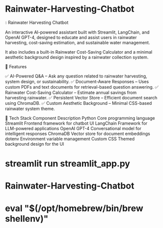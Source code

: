 # Rainwater-Harvesting-Chatbot
💧 Rainwater Harvesting Chatbot

An interactive AI-powered assistant built with Streamlit, LangChain, and OpenAI GPT-4, designed to educate and assist users in rainwater harvesting, cost-saving estimation, and sustainable water management.

It also includes a built-in Rainwater Cost-Saving Calculator and a minimal aesthetic background design inspired by a rainwater collection system.

🌿 Features

✅ AI-Powered Q&A – Ask any question related to rainwater harvesting, system design, or sustainability.
✅ Document-Aware Responses – Uses custom PDFs and text documents for retrieval-based question answering.
✅ Rainwater Cost-Saving Calculator – Estimate annual savings from harvesting rainwater.
✅ Persistent Vector Store – Efficient document search using ChromaDB.
✅ Custom Aesthetic Background – Minimal CSS-based rainwater system theme.

🧩 Tech Stack
Component	Description
Python	Core programming language
Streamlit	Frontend framework for chatbot UI
LangChain	Framework for LLM-powered applications
OpenAI GPT-4	Conversational model for intelligent responses
ChromaDB	Vector store for document embeddings
dotenv	Environment variable management
Custom CSS	Themed background design for the UI

# streamlit run streamlit_app.py 
# Rainwater-Harvesting-Chatbot
# eval "$(/opt/homebrew/bin/brew shellenv)"
